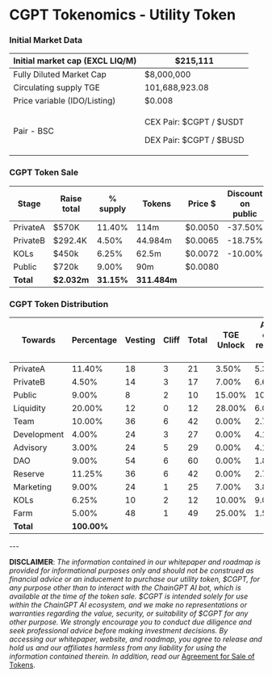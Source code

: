 # CGPT Tokenomics - Utility Token

### **Initial Market Data**

| Initial market cap (EXCL LIQ/M) | $215,111                                                     |
| ------------------------------- | ------------------------------------------------------------ |
| Fully Diluted Market Cap        | $8,000,000                                                   |
| Circulating supply TGE          | 101,688,923.08                                               |
| Price variable (IDO/Listing)    | $0.008                                                       |
| Pair - BSC                      | <p>CEX Pair: $CGPT / $USDT</p><p>DEX Pair: $CGPT / $BUSD</p> |

### **CGPT Token Sale**

| Stage     | Raise total | % supply   | Tokens       | Price $ | Discount on public | TGE Unlock | TGE Tokens  |
| --------- | ----------- | ---------- | ------------ | ------- | ------------------ | ---------- | ----------- |
| PrivateA  | $570K       | 11.40%     | 114m         | $0.0050 | -37.50%            | 3.50%      | 3.99m       |
| PrivateB  | $292.4K     | 4.50%      | 44.984m      | $0.0065 | -18.75%            | 7.00%      | 3.148m      |
| KOLs      | $450k       | 6.25%      | 62.5m        | $0.0072 | -10.00%            | 10.00%     | 6.25m       |
| Public    | $720k       | 9.00%      | 90m          | $0.0080 |                    | 15.00%     | 13.5m       |
| **Total** | **$2.032m** | **31.15%** | **311.484m** |         |                    |            | **26.888m** |

### CGPT Token Distribution

| Towards     | Percentage  | Vesting | Cliff | Total | TGE Unlock | After cliff release PM | Cliff / Total | % of all PM | AVG released PM    | TGE-Tokens Release  | Initial market cap |
| ----------- | ----------- | ------- | ----- | ----- | ---------- | ---------------------- | ------------- | ----------- | ------------------ | ------------------- | ------------------ |
| PrivateA    | 11.40%      | 18      | 3     | 21    | 3.50%      | 5.36%                  | 0.40%         | 0.61%       | 6,111,666.67       | 3.99m               | $31.9k             |
| PrivateB    | 4.50%       | 14      | 3     | 17    | 7.00%      | 6.64%                  | 0.31%         | 0.30%       | 2,988,263.74       | 3.148m              | $25.191k           |
| Public      | 9.00%       | 8       | 2     | 10    | 15.00%     | 10.63%                 | 1.35%         | 0.96%       | 9,562,500.00       | 13.5m               | $108k              |
| Liquidity   | 20.00%      | 12      | 0     | 12    | 28.00%     | 6.0%                   | 5.6%          | 1.20%       | 12,000,000.00      | 56m                 | $448k              |
| Team        | 10.00%      | 36      | 6     | 42    | 0.00%      | 2.78%                  | 0.00%         | 0.28%       | 2,777,777.78       | 0.00                | $0.00              |
| Development | 4.00%       | 24      | 3     | 27    | 0.00%      | 4.17%                  | 0.00%         | 0.17%       | 1,666,666.67       | 0.00                | $0.00              |
| Advisory    | 3.00%       | 24      | 5     | 29    | 0.00%      | 4.17%                  | 0.00%         | 0.13%       | 1,250,000.00       | 0.00                | $0.00              |
| DAO         | 9.00%       | 54      | 6     | 60    | 0.00%      | 1.85%                  | 0.00%         | 0.17%       | 1,666,666.67       | 0.00                | $0.00              |
| Reserve     | 11.25%      | 36      | 6     | 42    | 0.00%      | 2.78%                  | 0.00%         | 0.31%       | 3,125,000.00       | 0.00                | $0.00              |
| Marketing   | 9.00%       | 24      | 1     | 25    | 7.00%      | 3.88%                  | 0.63%         | 0.35%       | 3,487,500.00       | 6.3m                | $50.4              |
| KOLs        | 6.25%       | 10      | 2     | 12    | 10.00%     | 9.00%                  | 0.63%         | 0.56%       | 5,625,000.00       | 6.25m               | $50k               |
| Farm        | 5.00%       | 48      | 1     | 49    | 25.00%     | 1.58%                  | 0.00%         | 0.08%       | 781,250            | 12.5M               | $100K              |
| **Total**   | **100.00%** |         |       |       |            |                        |               | **5.05%**   | **50,375,624.85m** | **101,688,923.08m** | **$813.5K**        |

\---

**DISCLAIMER**: _The information contained in our whitepaper and roadmap is provided for informational purposes only and should not be construed as financial advice or an inducement to purchase our utility token, $CGPT, for any purpose other than to interact with the ChainGPT AI bot, which is available at the time of the token sale. $CGPT is intended solely for use within the ChainGPT AI ecosystem, and we make no representations or warranties regarding the value, security, or suitability of $CGPT for any other purpose. We strongly encourage you to conduct due diligence and seek professional advice before making investment decisions. By accessing our whitepaper, website, and roadmap, you agree to release and hold us and our affiliates harmless from any liability for using the information contained therein.  In addition, read our_ [Agreement for Sale of Tokens](https://www.chaingpt.org/licences).
